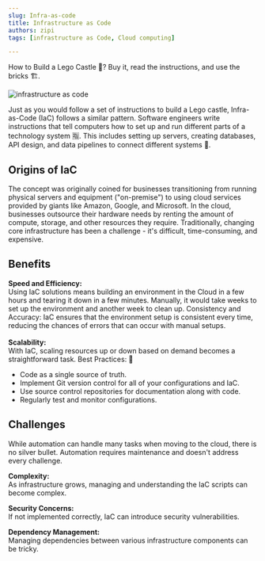```yaml
---
slug: Infra-as-code
title: Infrastructure as Code 
authors: zipi
tags: [infrastructure as Code, Cloud computing]

---
```


How to Build a Lego Castle 🏰? Buy it, read the instructions, and use the bricks 🏗.

![infrastructure as code](/img/Iac.png)
<!--truncate-->

Just as you would follow a set of instructions to build a Lego castle, Infra-as-Code (IaC) follows a similar pattern. Software engineers write instructions that tell computers how to set up and run different parts of a technology system 🈯. This includes setting up servers, creating databases, API design, and data pipelines to connect different systems 🔁.

## Origins of IaC

The concept was originally coined for businesses transitioning from running physical servers and equipment ("on-premise") to using cloud services provided by giants like Amazon, Google, and Microsoft. In the cloud, businesses outsource their hardware needs by renting the amount of compute, storage, and other resources they require. Traditionally, changing core infrastructure has been a challenge - it's difficult, time-consuming, and expensive.

## Benefits

**Speed and Efficiency:**<br /> Using IaC solutions means building an environment in the Cloud in a few hours and tearing it down in a few minutes. Manually, it would take weeks to set up the environment and another week to clean up.
Consistency and Accuracy: IaC ensures that the environment setup is consistent every time, reducing the chances of errors that can occur with manual setups. <br /><br />**Scalability:**<br /> With IaC, scaling resources up or down based on demand becomes a straightforward task.
Best Practices: 💯

- Code as a single source of truth.
- Implement Git version control for all of your configurations and IaC.
- Use source control repositories for documentation along with code.
- Regularly test and monitor configurations.

## Challenges

While automation can handle many tasks when moving to the cloud, there is no silver bullet. Automation requires maintenance and doesn't address every challenge.

**Complexity:**<br />As infrastructure grows, managing and understanding the IaC scripts can become complex.

**Security Concerns:**<br />If not implemented correctly, IaC can introduce security vulnerabilities.

**Dependency Management:**<br />Managing dependencies between various infrastructure components can be tricky.
